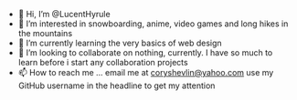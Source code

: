 - 👋 Hi, I’m @LucentHyrule
- 👀 I’m interested in snowboarding, anime, video games and long hikes in the mountains
- 🌱 I’m currently learning the very basics of web design
- 💞️ I’m looking to collaborate on nothing, currently. I have so much to learn before i start any collaboration projects
- 📫 How to reach me ... email me at coryshevlin@yahoo.com use my GitHub username in the headline to get my attention
